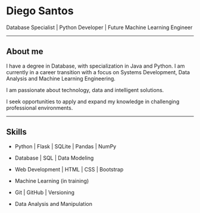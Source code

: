 # Diego Santos

Database Specialist | Python Developer | Future Machine Learning Engineer

---

## About me

I have a degree in Database, with specialization in Java and Python. I am currently in a career transition with a focus on Systems Development, Data Analysis and Machine Learning Engineering.

I am passionate about technology, data and intelligent solutions.

I seek opportunities to apply and expand my knowledge in challenging professional environments.

---

## Skills

- Python | Flask | SQLite | Pandas | NumPy

- Database | SQL | Data Modeling

- Web Development | HTML | CSS | Bootstrap

- Machine Learning (in training)

- Git | GitHub | Versioning

- Data Analysis and Manipulation
